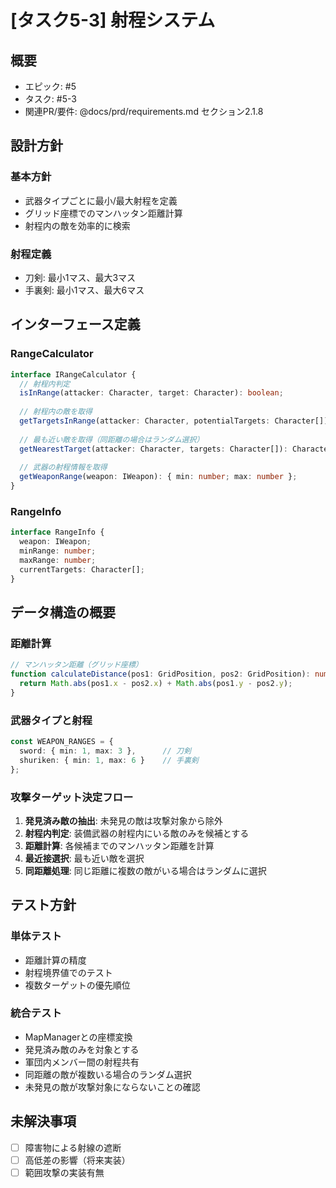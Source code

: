 # [タスク5-3] 射程システム

## 概要
- エピック: #5
- タスク: #5-3
- 関連PR/要件: @docs/prd/requirements.md セクション2.1.8

## 設計方針

### 基本方針
- 武器タイプごとに最小/最大射程を定義
- グリッド座標でのマンハッタン距離計算
- 射程内の敵を効率的に検索

### 射程定義
- 刀剣: 最小1マス、最大3マス
- 手裏剣: 最小1マス、最大6マス

## インターフェース定義

### RangeCalculator
```typescript
interface IRangeCalculator {
  // 射程内判定
  isInRange(attacker: Character, target: Character): boolean;
  
  // 射程内の敵を取得
  getTargetsInRange(attacker: Character, potentialTargets: Character[]): Character[];
  
  // 最も近い敵を取得（同距離の場合はランダム選択）
  getNearestTarget(attacker: Character, targets: Character[]): Character | null;
  
  // 武器の射程情報を取得
  getWeaponRange(weapon: IWeapon): { min: number; max: number };
}
```

### RangeInfo
```typescript
interface RangeInfo {
  weapon: IWeapon;
  minRange: number;
  maxRange: number;
  currentTargets: Character[];
}
```

## データ構造の概要

### 距離計算
```typescript
// マンハッタン距離（グリッド座標）
function calculateDistance(pos1: GridPosition, pos2: GridPosition): number {
  return Math.abs(pos1.x - pos2.x) + Math.abs(pos1.y - pos2.y);
}
```

### 武器タイプと射程
```typescript
const WEAPON_RANGES = {
  sword: { min: 1, max: 3 },      // 刀剣
  shuriken: { min: 1, max: 6 }    // 手裏剣
};
```

### 攻撃ターゲット決定フロー
1. **発見済み敵の抽出**: 未発見の敵は攻撃対象から除外
2. **射程内判定**: 装備武器の射程内にいる敵のみを候補とする
3. **距離計算**: 各候補までのマンハッタン距離を計算
4. **最近接選択**: 最も近い敵を選択
5. **同距離処理**: 同じ距離に複数の敵がいる場合はランダムに選択

## テスト方針

### 単体テスト
- 距離計算の精度
- 射程境界値でのテスト
- 複数ターゲットの優先順位

### 統合テスト
- MapManagerとの座標変換
- 発見済み敵のみを対象とする
- 軍団内メンバー間の射程共有
- 同距離の敵が複数いる場合のランダム選択
- 未発見の敵が攻撃対象にならないことの確認

## 未解決事項
- [ ] 障害物による射線の遮断
- [ ] 高低差の影響（将来実装）
- [ ] 範囲攻撃の実装有無